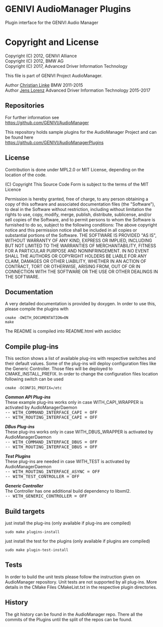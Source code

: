 # GENIVI AudioManager Plugins
Plugin interface for the GENIVI Audio Manager

# Copyright and License
Copyright (C) 2012, GENIVI Alliance  
Copyright (C) 2012, BMW AG  
Copyright (C) 2017, Advanced Driver Information Technology  

This file is part of GENIVI Project AudioManager.

Author [Christian Linke](christian.linke@bmw.de) BMW 2011-2015  
Author [Jens Lorenz](jlorenz@de.adit-jv.com) Advanced Driver Information Technology 2015-2017

## Repositories
For further information see  
https://github.com/GENIVI/AudioManager

This repository holds sample plugins for the AudioManager Project and can be found here  
https://github.com/GENIVI/AudioManagerPlugins

## License
Contribution is done under MPL2.0 or MIT License, depending on the location of the code.

(C) Copyright
This Source Code Form is subject to the terms of the MIT Licence

Permission is hereby granted, free of charge, to any person obtaining a copy of this software and associated documentation files (the "Software"), to deal in the Software without restriction,
including without limitation the rights to use, copy, modify, merge, publish, distribute, sublicense, and/or sell copies of the Software, and to permit persons to whom the Software is furnished to do so,
subject to the following conditions:
The above copyright notice and this permission notice shall be included in all copies or substantial portions of the Software.
THE SOFTWARE IS PROVIDED "AS IS", WITHOUT WARRANTY OF ANY KIND, EXPRESS OR IMPLIED, INCLUDING BUT NOT LIMITED TO THE WARRANTIES OF MERCHANTABILITY, FITNESS FOR A PARTICULAR PURPOSE AND NONINFRINGEMENT.
IN NO EVENT SHALL THE AUTHORS OR COPYRIGHT HOLDERS BE LIABLE FOR ANY CLAIM, DAMAGES OR OTHER LIABILITY, WHETHER IN AN ACTION OF CONTRACT, TORT OR OTHERWISE, ARISING FROM, OUT OF OR IN CONNECTION WITH THE SOFTWARE OR
THE USE OR OTHER DEALINGS IN THE SOFTWARE.

## Documentation
A very detailed documentation is provided by doxygen. In order to use this, please compile the plugins with
```
cmake -DWITH_DOCUMENTATION=ON
make
```

The README is compiled into README.html with asciidoc

## Compile plug-ins
This section shows a list of available plug-ins with respective switches and their default values. Some of the plug-ins will deploy configuration files like the Generic Controller.
Those files will be deployed to CMAKE_INSTALL_PREFIX. In order to change the configuration files location following switch can be used
```
cmake -DCONFIG_PREFIX=/etc
```

**_Common API Plug-ins_**  
These example plug-ins works only in case WITH_CAPI_WRAPPER is activated by AudioManagerDaemon  
<tt>-- WITH_COMMAND_INTERFACE_CAPI	= OFF</tt>  
<tt>-- WITH_ROUTING_INTERFACE_CAPI	= OFF</tt>

**_DBus Plug-ins_**  
These plug-ins works only in case WITH_DBUS_WRAPPER is activated by AudioManagerDaemon  
<tt>-- WITH_COMMAND_INTERFACE_DBUS	= OFF</tt>  
<tt>-- WITH_ROUTING_INTERFACE_DBUS	= OFF</tt>

**_Test Plugins_**  
These plug-ins are needed in case WITH_TEST is activated by AudioManagerDaemon  
<tt>-- WITH_ROUTING_INTERFACE_ASYNC	= OFF</tt>  
<tt>-- WITH_TEST_CONTROLLER		= OFF</tt>

**_Generic Controller_**  
The Controller has one additional build dependency to libxml2.  
<tt>-- WITH_GENERIC_CONTROLLER		= OFF</tt>  

## Build targets
just install the plug-ins (only available if plug-ins are compiled)
```
sudo make plugins-install
```

just install the test for the plugins (only available if plugins are compiled)
```
sudo make plugin-test-install
```

## Tests
In order to build the unit tests please follow the instruction given on AudioManager repository. Unit tests are not supported by all plug-ins. More details in the CMake Files CMakeList.txt in the respective plugin directories.

## History
The git history can be found in the AudioManager repo. There all the commits of the Plugins until the split of the repos can be found.

